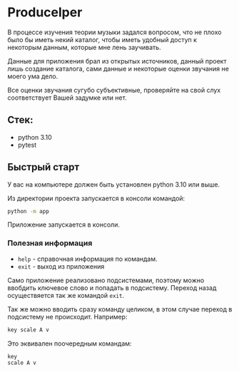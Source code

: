 # Producelper

В процессе изучения теории музыки задался вопросом, что не плохо было бы иметь некий каталог, чтобы иметь удобный доступ к некоторым данным, которые мне лень заучивать.

Данные для приложения брал из открытых источников, данный проект лишь создание каталога, сами данные и некоторые оценки звучания не моего ума дело.

Все оценки звучания сугубо субъективные, проверяйте на свой слух соответствует Вашей задумке или нет.

## Стек:
- python 3.10
- pytest

## Быстрый старт
У вас на компьютере должен быть установлен python 3.10 или выше.

Из директории проекта запускается в консоли командой:
```bash
python -m app
```

Приложение запускается в консоли.


### Полезная информация
- `help` - справочная информация по командам.
- `exit` - выход из приложения

Само приложение реализовано подсистемами, поэтому можно ввобдить ключевое слово и попадать в подсистему. Переход назад осуществяется так же командой `exit`.

Так же можно вводить сразу команду целиком, в этом случае переход в подсистему не происходит.
Например:
```bash
key scale A v
```
Это эквивален поочередным командам:
```bash
key
scale A v
```
